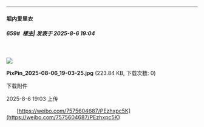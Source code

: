 ﻿
*****

####  堀内爱里衣  
##### 659#         楼主| 发表于 2025-8-6 19:04

       

<img src="https://img.stage1st.com/forum/202508/06/190350u6baw46ifibrbwwz.jpg" referrerpolicy="no-referrer">

<strong>PixPin_2025-08-06_19-03-25.jpg</strong> (223.84 KB, 下载次数: 0)

下载附件

2025-8-6 19:03 上传

       [https://weibo.com/7575604687/PEzhxpc5K](https://weibo.com/7575604687/PEzhxpc5K)


